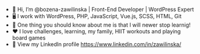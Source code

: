 - 👋 Hi, I’m @bozena-zawilinska | Front-End Developer | WordPress Expert
- 🖥️ I work with WordPress, PHP, JavaScript, Vue.js, SCSS, HTML, Git
- 🌱 One thing you should know about me is that I will newer stop learnig! 
- ❤️ I love challenges, learning, my family, HIIT workouts and playing board games
- 👀 View my LinkedIn profile https://www.linkedin.com/in/zawilinska/

<!---
bozena-zawilinska/bozena-zawilinska is a ✨ special ✨ repository because its `README.md` (this file) appears on your GitHub profile.
You can click the Preview link to take a look at your changes.
--->
